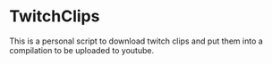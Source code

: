 # TwitchClips
This is a personal script to download twitch clips and put them into a compilation to be uploaded to youtube.
